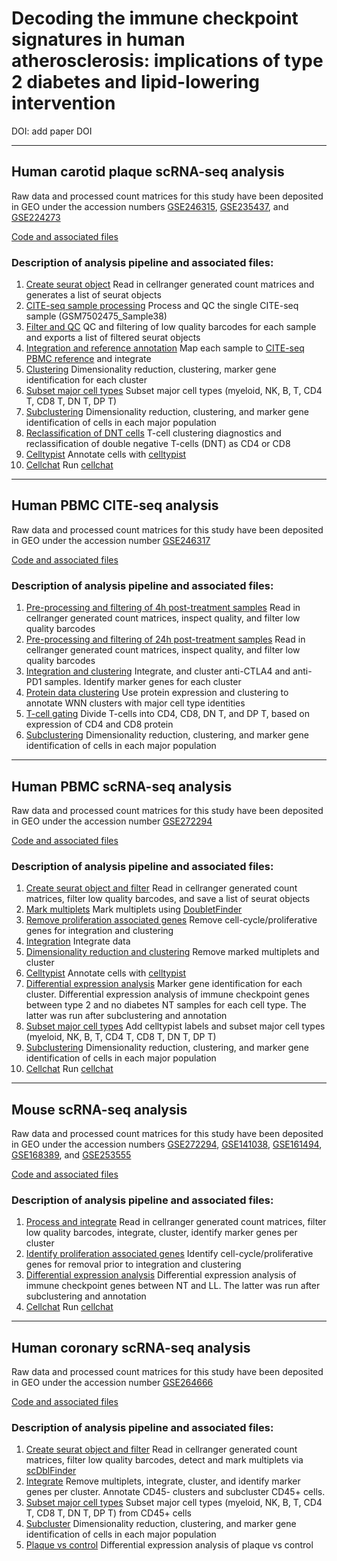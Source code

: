 # Decoding the immune checkpoint signatures in human atherosclerosis: implications of type 2 diabetes and lipid-lowering intervention
DOI: add paper DOI

***

## Human carotid plaque scRNA-seq analysis
Raw data and processed count matrices for this study have been deposited in GEO under the accession numbers [GSE246315](https://www.ncbi.nlm.nih.gov/geo/query/acc.cgi?acc=GSE246315), [GSE235437](https://www.ncbi.nlm.nih.gov/geo/query/acc.cgi?acc=GSE235437), and [GSE224273](https://www.ncbi.nlm.nih.gov/geo/query/acc.cgi?acc=GSE224273)

[Code and associated files](Human_carotid_plaque_scRNAseq/)

### Description of analysis pipeline and associated files:
1.	[Create seurat object](Human_carotid_plaque_scRNAseq/R_scripts/create_seurat.R)
      Read in cellranger generated count matrices and generates a list of seurat objects 
2.  [CITE-seq sample processing](Human_carotid_plaque_scRNAseq/R_scripts/CITEseq_GSM7502475_Sample38_filter_process.R)
	    Process and QC the single CITE-seq sample (GSM7502475_Sample38)
3.  [Filter and QC](Human_carotid_plaque_scRNAseq/R_scripts/filter_process.Rmd)
			QC and filtering of low quality barcodes for each sample and exports a list of filtered seurat objects
4.  [Integration and reference annotation](Human_carotid_plaque_scRNAseq/R_scripts/annotate_integrate.R)
	    Map each sample to [CITE-seq PBMC reference](https://doi.org/10.1016/j.cell.2021.04.048) and integrate
5.  [Clustering](Human_carotid_plaque_scRNAseq/R_scripts/cluster_all_cells.R)
      Dimensionality reduction, clustering, marker gene identification for each cluster
6.  [Subset major cell types](Human_carotid_plaque_scRNAseq/R_scripts/Subset_major_celltypes.R)
      Subset major cell types (myeloid, NK, B, T, CD4 T, CD8 T, DN T, DP T)
7.  [Subclustering](Human_carotid_plaque_scRNAseq/R_scripts/subclustering/)
      Dimensionality reduction, clustering, and marker gene identification of cells in each major population
8.  [Reclassification of DNT cells](Human_carotid_plaque_scRNAseq/R_scripts/DNT_clustering_diagnostics.Rmd)
      T-cell clustering diagnostics and reclassification of double negative T-cells (DNT) as CD4 or CD8
9.  [Celltypist](Human_carotid_plaque_scRNAseq/celltypist/celltypist_run.py)
      Annotate cells with [celltypist](https://www.celltypist.org/)
10. [Cellchat](Human_carotid_plaque_scRNAseq/cellchat/)
      Run [cellchat](https://github.com/jinworks/CellChat)
      
      
***  


## Human PBMC CITE-seq analysis
Raw data and processed count matrices for this study have been deposited in GEO under the accession number [GSE246317](https://www.ncbi.nlm.nih.gov/geo/query/acc.cgi?acc=GSE246317)

[Code and associated files](Human_PBMC_CITE-seq/)

### Description of analysis pipeline and associated files:
1.	[Pre-processing and filtering of 4h post-treatment samples](Human_PBMC_CITE-seq/PBMC_CITEseq_analysis_preprocessing_4h.Rmd)
      Read in cellranger generated count matrices, inspect quality, and filter low quality barcodes
2.	[Pre-processing and filtering of 24h post-treatment samples](Human_PBMC_CITE-seq/PBMC_CITEseq_analysis_preprocessing_24h.Rmd)
      Read in cellranger generated count matrices, inspect quality, and filter low quality barcodes
3.	[Integration and clustering](Human_PBMC_CITE-seq/anti_CTLA4_PD1_integrate.Rmd)
      Integrate, and cluster anti-CTLA4 and anti-PD1 samples. Identify marker genes for each cluster
4.  [Protein data clustering](Human_PBMC_CITE-seq/Cluster_and_annotate_protein_data.Rmd)
      Use protein expression and clustering to annotate WNN clusters with major cell type identities
5.  [T-cell gating](Human_PBMC_CITE-seq/subclustering/T_cells_wnn_subcluster.Rmd)
      Divide T-cells into CD4, CD8, DN T, and DP T, based on expression of CD4 and CD8 protein
6.  [Subclustering](Human_PBMC_CITE-seq/subclustering/)
      Dimensionality reduction, clustering, and marker gene identification of cells in each major population
      
      
***



## Human PBMC scRNA-seq analysis
Raw data and processed count matrices for this study have been deposited in GEO under the accession number [GSE272294](https://www.ncbi.nlm.nih.gov/geo/query/acc.cgi?acc=GSE272294)

[Code and associated files](Human_PBMC_scRNAseq/)

### Description of analysis pipeline and associated files:
1.	[Create seurat object and filter](Human_PBMC_scRNAseq/R_scripts/preprocess_filter.R)
      Read in cellranger generated count matrices, filter low quality barcodes, and save a list of seurat objects
2.	[Mark multiplets](Human_PBMC_scRNAseq/R_scripts/detect_doublets.R)
      Mark multiplets using [DoubletFinder](https://github.com/chris-mcginnis-ucsf/DoubletFinder/)
3.	[Remove proliferation associated genes](Human_PBMC_scRNAseq/R_scripts/Remove_cc_genes.R)
      Remove cell-cycle/proliferative genes for integration and clustering
4.	[Integration](Human_PBMC_scRNAseq/R_scripts/Integrate.R)
      Integrate data
5.  [Dimensionality reduction and clustering](Human_PBMC_scRNAseq/R_scripts/Cluster.R)
      Remove marked multiplets and cluster
6.	[Celltypist](Human_PBMC_scRNAseq/R_scripts/celltypist/celltypist_run.py)
      Annotate cells with [celltypist](https://www.celltypist.org/)
7.  [Differential expression analysis](Human_PBMC_scRNAseq/R_scripts/Differential_expression.R)
      Marker gene identification for each cluster. Differential expression analysis of immune checkpoint genes between type 2 and no diabetes NT samples for each cell type. The latter was run after subclustering and annotation
8.  [Subset major cell types](Human_PBMC_scRNAseq/R_scripts/Add_celltypist_labels_&_subset_cells.R)
      Add celltypist labels and subset major cell types (myeloid, NK, B, T, CD4 T, CD8 T, DN T, DP T)
9.  [Subclustering](Human_PBMC_scRNAseq/R_scripts/subclustering/)
      Dimensionality reduction, clustering, and marker gene identification of cells in each major population
10. [Cellchat](Human_PBMC_scRNAseq/cellchat/)
      Run [cellchat](https://github.com/jinworks/CellChat)
      
      
***   

## Mouse scRNA-seq analysis
Raw data and processed count matrices for this study have been deposited in GEO under the accession numbers [GSE272294](https://www.ncbi.nlm.nih.gov/geo/query/acc.cgi?acc=GSE272294), [GSE141038](https://www.ncbi.nlm.nih.gov/geo/query/acc.cgi?acc=GSE141038), [GSE161494](https://www.ncbi.nlm.nih.gov/geo/query/acc.cgi?acc=GSE161494), [GSE168389](https://www.ncbi.nlm.nih.gov/geo/query/acc.cgi?acc=GSE168389), and [GSE253555](https://www.ncbi.nlm.nih.gov/geo/query/acc.cgi?acc=GSE253555)

[Code and associated files](Mouse_plaque_scRNAseq/)

### Description of analysis pipeline and associated files:
1.	[Process and integrate](Mouse_plaque_scRNAseq/Process_integrate.R)
      Read in cellranger generated count matrices, filter low quality barcodes, integrate, cluster, identify marker genes per cluster
2.  [Identify proliferation associated genes](Mouse_plaque_scRNAseq/Cellcycle_genes.R)
      Identify cell-cycle/proliferative genes for removal prior to integration and clustering
3.  [Differential expression analysis](Mouse_plaque_scRNAseq/FindMarkersCondition.Rmd)
      Differential expression analysis of immune checkpoint genes between NT and LL. The latter was run after subclustering and annotation
4.  [Cellchat](Mouse_plaque_scRNAseq/cellchat/)
      Run [cellchat](https://github.com/jinworks/CellChat)

***

## Human coronary scRNA-seq analysis
Raw data and processed count matrices for this study have been deposited in GEO under the accession number [GSE264666](https://www.ncbi.nlm.nih.gov/geo/query/acc.cgi?acc=GSE264666)

[Code and associated files](Human_coronary_scRNAseq/)

### Description of analysis pipeline and associated files:
1.	[Create seurat object and filter](Human_coronary_scRNAseq/R_scripts/QC)
      Read in cellranger generated count matrices, filter low quality barcodes, detect and mark multiplets via [scDblFinder](https://bioconductor.org/packages/release/bioc/html/scDblFinder.html)
2.	[Integrate](Human_coronary_scRNAseq/R_scripts/Pre_process_integrate.Rmd)
      Remove multiplets, integrate, cluster, and identify marker genes per cluster. Annotate CD45- clusters and subcluster CD45+ cells.
3.	[Subset major cell types](Human_coronary_scRNAseq/R_scripts/CD45+_analysis&subsetting.Rmd)
      Subset major cell types (myeloid, NK, B, T, CD4 T, CD8 T, DN T, DP T) from CD45+ cells
4.  [Subcluster](Human_coronary_scRNAseq/R_scripts/subclustering)
      Dimensionality reduction, clustering, and marker gene identification of cells in each major population
5.  [Plaque vs control](Human_coronary_scRNAseq/R_scripts/Plaque_vs_control.Rmd)
      Differential expression analysis of plaque vs control